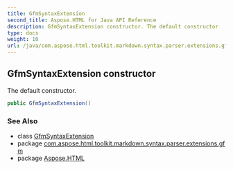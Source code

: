 ```yaml
---
title: GfmSyntaxExtension
second_title: Aspose.HTML for Java API Reference
description: GfmSyntaxExtension constructor. The default constructor
type: docs
weight: 10
url: /java/com.aspose.html.toolkit.markdown.syntax.parser.extensions.gfm/gfmsyntaxextension/gfmsyntaxextension/
---
```

## GfmSyntaxExtension constructor

The default constructor.

```java
public GfmSyntaxExtension()
```

### See Also

* class [GfmSyntaxExtension](../)
* package [com.aspose.html.toolkit.markdown.syntax.parser.extensions.gfm](../../gfmsyntaxextension/)
* package [Aspose.HTML](../../../)
